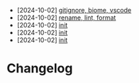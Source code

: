 - [2024-10-02] [gitignore, biome, vscode](https://github.com/RubricLab/actions/commit/9909ed3d80e070b2922b3d300edf9533ce271ee2)
- [2024-10-02] [rename, lint, format](https://github.com/RubricLab/actions/commit/daa1c23940d61887b572e951a70898cce5e0a7db)
- [2024-10-02] [init](https://github.com/RubricLab/actions/commit/8cac0caf408b8418820f1c1ab03ff4f3a0fd0f3a)
- [2024-10-02] [init](https://github.com/RubricLab/actions/commit/7d051dfcb6d43ae9daa9027d9f787ce0a259bed3)
- [2024-10-02] [init](https://github.com/RubricLab/actions/commit/a65e3ab1946b5ef01ff0ea3d8443720b6ddf079a)
# Changelog

